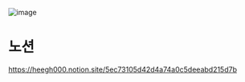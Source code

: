![image](https://user-images.githubusercontent.com/108382134/231050616-0673c588-7429-4640-b428-e4877d13da48.png)

# 노션

https://heegh000.notion.site/5ec73105d42d4a74a0c5deeabd215d7b